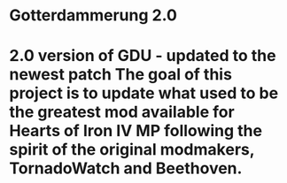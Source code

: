 # Gotterdammerung 2.0
# 2.0 version of GDU - updated to the newest patch The goal of this project is to update what used to be the greatest mod available for Hearts of Iron IV MP following the spirit of the original modmakers, TornadoWatch and Beethoven.
 
